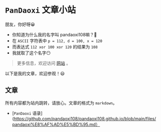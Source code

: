 # `PanDaoxi` 文章小站

朋友，你好呀😀

- 你知道为什么我的名字叫 pandaoxi108嘛？🧐
- 在 `ASCII` 字符表中 `p = 112, d = 100, x = 120`
- 而表达式 `112 xor 100 xor 120` 的结果为 `108`
- 我就取了这个名字😶

> 更多信息，欢迎访问 [网站](https://pandaoxi.github.io/) 。

以下是我的文章，欢迎参观！😃

## 文章
所有内容都为站内跳转，请放心。文章的格式为 `markdown`。

- [`PanDaoxi` 语录](https://github.com/pandaoxi108/pandaoxi108.github.io/blob/main/files/pandaoxi%E8%AF%AD%E5%BD%95.md）

